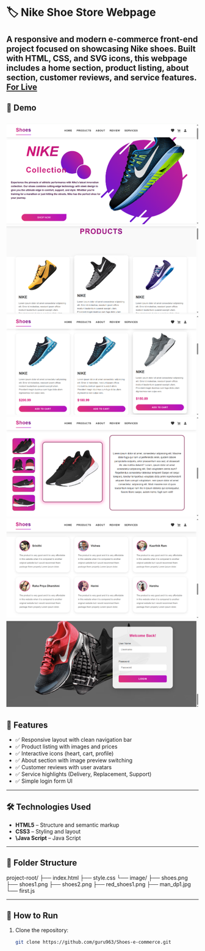 # 🏷️ Nike Shoe Store Webpage

A responsive and modern e-commerce front-end project focused on showcasing **Nike shoes**. Built with HTML, CSS, and SVG icons, this webpage includes a home section, product listing, about section, customer reviews, and service features.  
[For Live ](https://guru963.github.io/Shoes-e-commerce/)
---

## 📸 Demo
![Screenshot of Nike Shoe Store](./ss/Screenshot%202025-06-16%20195835.png)
![Screenshot of Nike Shoe Store](./ss/Screenshot%202025-06-16%20195850.png)
![Screenshot of Nike Shoe Store](./ss/Screenshot%202025-06-16%20195906.png)
![Screenshot of Nike Shoe Store](./ss/Screenshot%202025-06-16%20195930.png)
![Screenshot of Nike Shoe Store](./ss/Screenshot%202025-06-16%20195947.png)
![Screenshot of Nike Shoe Store](./ss/Screenshot%202025-06-16%20200002.png)
---

## 🚀 Features

- ✅ Responsive layout with clean navigation bar
- ✅ Product listing with images and prices
- ✅ Interactive icons (heart, cart, profile)
- ✅ About section with image preview switching
- ✅ Customer reviews with user avatars
- ✅ Service highlights (Delivery, Replacement, Support)
- ✅ Simple login form UI

---

## 🛠️ Technologies Used

- **HTML5** – Structure and semantic markup  
- **CSS3** – Styling and layout  
- **\Java Script** – Java Script

---

## 📂 Folder Structure

project-root/
├── index.html
├── style.css
└── image/
├── shoes.png
├── shoes1.png
├── shoes2.png
├── red_shoes1.png
├── man_dp1.jpg
└── first.js


---

## 🧪 How to Run

1. Clone the repository:
   ```bash
   git clone https://github.com/guru963/Shoes-e-commerce.git
